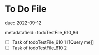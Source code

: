 # To Do File

due:: 2022-09-12

metadatafield:: todoTestFile_610\_86

- [ ] Task of todoTestFile_610 1 [[Query me]]
- [ ] Task of todoTestFile_610 2
